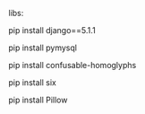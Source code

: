 libs:

pip install django==5.1.1

pip install pymysql

pip install confusable-homoglyphs 

pip install six

pip install Pillow


